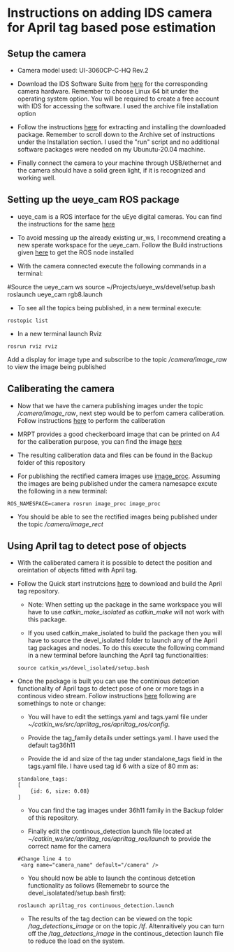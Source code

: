 # Instructions on adding IDS camera for April tag based pose estimation 

## Setup the camera

- Camera model used: UI-3060CP-C-HQ Rev.2

- Download the IDS Software Suite from [here](https://en.ids-imaging.com/downloads.html) for the corresponding camera hardware. Remember to choose Linux 64 bit under the operating system option. You will be required to create a free account with IDS for accessing the software. I used the archive file installation option

- Follow the instructions [here](https://en.ids-imaging.com/files/downloads/ids-software-suite/readme/readme-ids-software-suite-linux-4.95.2_EN.html#distributions) for extracting and installing the downloaded package. Remember to scroll down to the Archive set of instructions under the Installation section. I used the "run" script and no additional software packages were needed on my Ubunutu-20.04 machine.

- Finally connect the camera to your machine through USB/ethernet and the camera should have a solid green light, if it is recognized and working well. 


## Setting up the ueye_cam ROS package

- ueye_cam is a ROS interface for the uEye digital cameras. You can find the instructions for the same [here](http://wiki.ros.org/ueye_cam)

- To avoid messing up the already existing ur_ws, I recommend creating a new sperate workspace for the ueye_cam. Follow the Build instructions given [here](http://wiki.ros.org/ueye_cam) to get the ROS node installed

- With the camera connected execute the following commands in a terminal:

#Source the ueye_cam ws
source ~/Projects/ueye_ws/devel/setup.bash
roslaunch ueye_cam rgb8.launch

- To see all the topics being published, in a new terminal execute:
```
rostopic list
```
- In a new terminal launch Rviz 
```
rosrun rviz rviz 
```
Add a display for  image type and subscribe to the topic */camera/image_raw* to view the image being published

## Caliberating the camera

- Now that we have the camera publishing images under the topic */camera/image_raw*, next step would be to perfom camera caliberation. Follow instructions [here](https://wiki.ros.org/camera_calibration/Tutorials/MonocularCalibration) to perform the caliberation 

- MRPT provides a good checkerboard image that can be printed on A4 for the caliberation purpose, you can find the image [here](https://www.mrpt.org/downloads/camera-calibration-checker-board_9x7.pdf)

- The resulting caliberation data and files can be found in the Backup folder of this repository

- For publishing the rectified camera images use [image_proc](http://wiki.ros.org/image_proc). Assuming the images are being published under the camera namesapce excute the following in a new terminal:
```
ROS_NAMESPACE=camera rosrun image_proc image_proc
```

- You should be able to see the rectified images being published under the topic */camera/image_rect*

## Using April tag to detect pose of objects

- With the caliberated camera it is possible to detect the position and oreintation of objects fitted with April tag.

- Follow the Quick start instrutcions [here](https://github.com/AprilRobotics/apriltag_ros) to download and build the April tag repository. 

    - Note: When setting up the package in the same workspace you will have to use *catkin_make_isolated* as *catkin_make* will not work with this package.

    - If you used catkin_make_isolated to build the package then you will have to source the devel_isolated folder to launch any of the April tag packages and nodes. To do this execute the following command in a new terminal before launching the April tag functionalities:

    ```
    source catkin_ws/devel_isolated/setup.bash
    ```
- Once the package is built you can use the continious detcetion functionality of April tags to detect pose of one or more tags in a continous video stream. Follow instructions [here](http://wiki.ros.org/apriltag_ros/Tutorials/Detection%20in%20a%20video%20stream) following are somethings to note or change:

    - You will have to edit the settings.yaml and tags.yaml file under *~/catkin_ws/src/apriltag_ros/apriltag_ros/config*.
    
    - Provide the tag_family details under settings.yaml. I have used the default tag36h11
    
    - Provide the id and size of the tag under standalone_tags field in the tags.yaml file. I have used tag id 6 with a size of 80 mm as:

    ```
    standalone_tags:
    [
        {id: 6, size: 0.08}
    ]
    ```
    - You can find the tag images under 36h11 family in the Backup folder of this repository.

    - Finally edit the continous_detection launch file located at *~/catkin_ws/src/apriltag_ros/apriltag_ros/launch* to provide the correct name for the camera
    ```
    #Change line 4 to 
     <arg name="camera_name" default="/camera" />
    ```
    - You should now be able to launch the continous detcetion functionality as follows (Rememebr to source the devel_isolatated/setup.bash first):
    ```
    roslaunch apriltag_ros continuous_detection.launch
    ```

    - The results of the tag dection can be viewed on the topic */tag_detections_image* or on the topic */tf*. Altenraitively you can turn off the */tag_detections_image* in the continous_detection launch  file to reduce the load on the system.

    